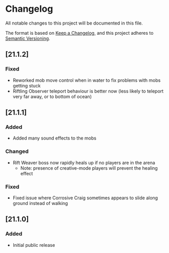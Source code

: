 # Changelog
All notable changes to this project will be documented in this file.

The format is based on [Keep a Changelog](https://keepachangelog.com/en/1.0.0/),
and this project adheres to [Semantic Versioning](https://semver.org/spec/v2.0.0.html).

## [21.1.2]

### Fixed
* Reworked mob move control when in water to fix problems with mobs getting stuck
* Riftling Observer teleport behaviour is better now (less likely to teleport very far away, or to bottom of ocean)

## [21.1.1]

### Added
* Added many sound effects to the mobs

### Changed
* Rift Weaver boss now rapidly heals up if no players are in the arena
  * Note: presence of creative-mode players will prevent the healing effect

### Fixed
* Fixed issue where Corrosive Craig sometimes appears to slide along ground instead of walking

## [21.1.0]

### Added
* Initial public release